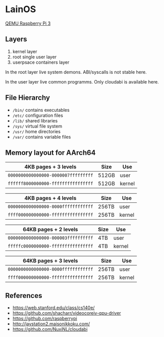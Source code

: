 # LainOS

[QEMU Raspberry Pi 3](https://github.com/bztsrc/qemu-raspi3)

## Layers

1. kernel layer
2. root single user layer
3. userpsace containers layer

In the root layer live system demons.
ABI/syscalls is not stable here.

In the user layer live common programms.
Only cloudabi is available here.


## File Hierarchy

- `/bin/` contains executables
- `/etc/` configuration files
- `/lib/` shared libraries
- `/sys/` virtual file system
- `/usr/` home directories
- `/var/` contains variable files

## Memory layout for AArch64

| 4KB pages + 3 levels                | Size  | Use    |
| ---                                 | ---   | ---    |
| `0000000000000000-0000007fffffffff` | 512GB | user   |
| `ffffff8000000000-ffffffffffffffff` | 512GB | kernel |

| 4KB pages + 4 levels                | Size  | Use    |
| ---                                 | ---   | ---    |
| `0000000000000000-0000ffffffffffff` | 256TB | user   |
| `ffff000000000000-ffffffffffffffff` | 256TB | kernel |

| 64KB pages + 2 levels               | Size  | Use    |
| ---                                 | ---   | ---    |
| `0000000000000000-000003ffffffffff` | 4TB   | user   |
| `fffffc0000000000-ffffffffffffffff` | 4TB   | kernel |

| 64KB pages + 3 levels               | Size  | Use    |
| ---                                 | ---   | ---    |
| `0000000000000000-0000ffffffffffff` | 256TB | user   |
| `ffff000000000000-ffffffffffffffff` | 256TB | kernel |

## References

- https://web.stanford.edu/class/cs140e/
- https://github.com/shacharr/videocoreiv-qpu-driver
- https://github.com/raspberrypi
- http://jaystation2.maisonikkoku.com/
- https://github.com/NuxiNL/cloudabi

